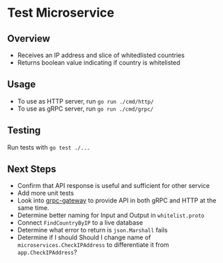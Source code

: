 # Test Microservice

## Overview
* Receives an IP address and slice of whitedlisted countries
* Returns boolean value indicating if country is whitelisted

## Usage

* To use as HTTP server, run `go run ./cmd/http/`
* To use as gRPC server, run `go run ./cmd/grpc/`

## Testing

Run tests with `go test ./...`

## Next Steps

* Confirm that API response is useful and sufficient for other service
* Add more unit tests
* Look into [grpc-gateway](https://github.com/grpc-ecosystem/grpc-gateway) to provide API in both gRPC and HTTP at the same time.
* Determine better naming for Input and Output in `whitelist.proto`
* Connect `FindCountryByIP` to a live database
* Determine what error to return is `json.Marshall` fails
* Determine if I should Should I change name of `microservices.CheckIPAddress` to differentiate it from `app.CheckIPAddress`?